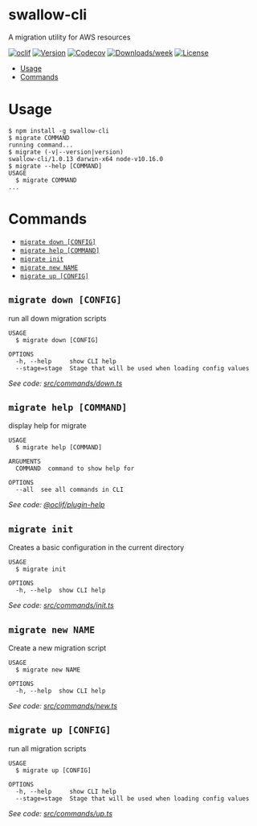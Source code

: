 swallow-cli
===========

A migration utility for AWS resources

[![oclif](https://img.shields.io/badge/cli-oclif-brightgreen.svg)](https://oclif.io)
[![Version](https://img.shields.io/npm/v/swallow-cli.svg)](https://npmjs.org/package/swallow-cli)
[![Codecov](https://codecov.io/gh/drg-adaptive/swallow-migration/branch/master/graph/badge.svg)](https://codecov.io/gh/drg-adaptive/swallow-migration)
[![Downloads/week](https://img.shields.io/npm/dw/swallow-cli.svg)](https://npmjs.org/package/swallow-cli)
[![License](https://img.shields.io/npm/l/swallow-cli.svg)](https://github.com/drg-adaptive/swallow-migration/blob/master/package.json)

<!-- toc -->
* [Usage](#usage)
* [Commands](#commands)
<!-- tocstop -->
# Usage
<!-- usage -->
```sh-session
$ npm install -g swallow-cli
$ migrate COMMAND
running command...
$ migrate (-v|--version|version)
swallow-cli/1.0.13 darwin-x64 node-v10.16.0
$ migrate --help [COMMAND]
USAGE
  $ migrate COMMAND
...
```
<!-- usagestop -->
# Commands
<!-- commands -->
* [`migrate down [CONFIG]`](#migrate-down-config)
* [`migrate help [COMMAND]`](#migrate-help-command)
* [`migrate init`](#migrate-init)
* [`migrate new NAME`](#migrate-new-name)
* [`migrate up [CONFIG]`](#migrate-up-config)

## `migrate down [CONFIG]`

run all down migration scripts

```
USAGE
  $ migrate down [CONFIG]

OPTIONS
  -h, --help     show CLI help
  --stage=stage  Stage that will be used when loading config values
```

_See code: [src/commands/down.ts](https://github.com/drg-adaptive/swallow-migration/blob/v1.0.13/src/commands/down.ts)_

## `migrate help [COMMAND]`

display help for migrate

```
USAGE
  $ migrate help [COMMAND]

ARGUMENTS
  COMMAND  command to show help for

OPTIONS
  --all  see all commands in CLI
```

_See code: [@oclif/plugin-help](https://github.com/oclif/plugin-help/blob/v2.2.1/src/commands/help.ts)_

## `migrate init`

Creates a basic configuration in the current directory

```
USAGE
  $ migrate init

OPTIONS
  -h, --help  show CLI help
```

_See code: [src/commands/init.ts](https://github.com/drg-adaptive/swallow-migration/blob/v1.0.13/src/commands/init.ts)_

## `migrate new NAME`

Create a new migration script

```
USAGE
  $ migrate new NAME

OPTIONS
  -h, --help  show CLI help
```

_See code: [src/commands/new.ts](https://github.com/drg-adaptive/swallow-migration/blob/v1.0.13/src/commands/new.ts)_

## `migrate up [CONFIG]`

run all migration scripts

```
USAGE
  $ migrate up [CONFIG]

OPTIONS
  -h, --help     show CLI help
  --stage=stage  Stage that will be used when loading config values
```

_See code: [src/commands/up.ts](https://github.com/drg-adaptive/swallow-migration/blob/v1.0.13/src/commands/up.ts)_
<!-- commandsstop -->
